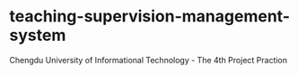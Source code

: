 # teaching-supervision-management-system
Chengdu University of Informational Technology - The 4th Project Praction
